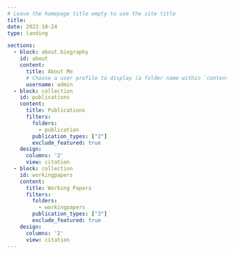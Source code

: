 ```yaml
---
# Leave the homepage title empty to use the site title
title:
date: 2022-10-24
type: landing

sections:
  - block: about.biography
    id: about
    content:
      title: About Me
      # Choose a user profile to display (a folder name within `content/authors/`)
      username: admin
  - block: collection
    id: publications
    content:
      title: Publications
      filters:
        folders:
          - publication
        publication_types: ["2"]
        exclude_featured: true
    design:
      columns: '2'
      view: citation
  - block: collection
    id: workingpapers
    content:
      title: Working Papers
      filters: 
        folders:
          - workingpapers
        publication_types: ["3"]
        exclude_featured: true
    design:
      columns: '2'
      view: citation
---
```

